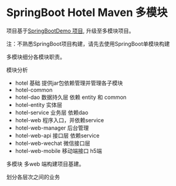 # SpringBoot Hotel Maven 多模块

项目基于[SpringBootDemo 项目](http://sss.com), 升级至多模块项目。

注：不熟悉SpringBoot项目构建，请先去使用SpringBoot单模块构建

多模块细分各模块职责。

模块分析

- hotel  基础 提供jar包依赖管理并管理各子模块
- hotel-common
- hotel-dao  数据持久层 依赖 entity 和 common
- hotel-entity 实体层 
- hotel-service 业务层 依赖dao
- hotel-web  程序入口，并依赖service 
- hotel-web-manager 后台管理
- hotel-web-api 接口层 依赖service
- hotel-web-wechat 微信接口层
- hotel-web-mobile 移动端接口 h5端

多模块 多web 端构建项目基建。

划分各层次之间的业务